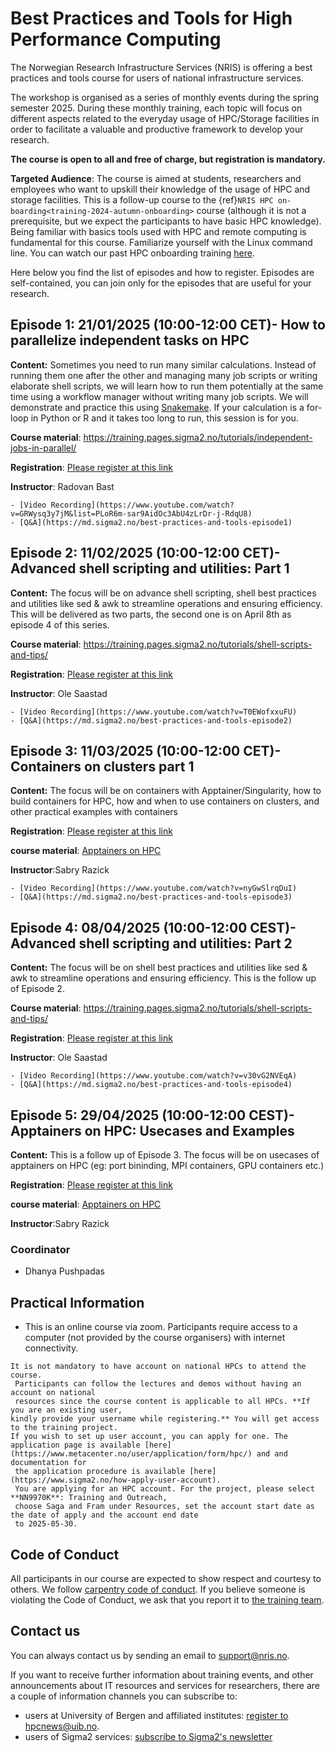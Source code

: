 # Best Practices and Tools for High Performance Computing 

The Norwegian Research Infrastructure Services (NRIS) is offering a best practices and tools course for users of national infrastructure services.

The workshop is organised as a series of monthly events during the spring semester 2025. During these monthly training, each topic will focus on different aspects related to the everyday usage of HPC/Storage facilities in order to facilitate a valuable and productive framework to develop your research. 

**The course is open to all and free of charge, but registration is mandatory.**

**Targeted Audience**: The course is aimed at students, researchers and employees
who want to upskill  their knowledge of the usage of HPC and storage facilities. 
This is a follow-up course to the {ref}`NRIS HPC on-boarding<training-2024-autumn-onboarding>` course
(although it is not a prerequisite, but we expect the participants to have basic HPC knowledge). Being 
familiar with basics tools used with HPC and remote computing is fundamental for this course. 
Familiarize yourself with the Linux command line. You can watch our past HPC onboarding training [here](https://www.youtube.com/watch?v=YkX6dqpwrog).

Here below you find the list of episodes and how to register. Episodes are self-contained, you can join only for the episodes that are useful for your research.

## Episode 1: 21/01/2025 (10:00-12:00 CET)- How to parallelize independent tasks on HPC

**Content:** Sometimes you need to run many similar calculations. Instead of running them one after the other and managing many job scripts
or writing elaborate shell scripts, we will learn how to run them potentially at the same time using a workflow manager without writing many job scripts.
We will demonstrate and practice this using [Snakemake](https://snakemake.github.io/). If your calculation is a for-loop in Python or R and it takes too long to run, this session is for you.

**Course material**: <https://training.pages.sigma2.no/tutorials/independent-jobs-in-parallel/>

**Registration**: [Please register at this link](https://skjemaker.app.uib.no/view.php?id=18244544)

**Instructor**: Radovan Bast

```{note}
- [Video Recording](https://www.youtube.com/watch?v=GRWysq3y7jM&list=PLoR6m-sar9AidOc3AbU4zLrDr-j-RdqU8)
- [Q&A](https://md.sigma2.no/best-practices-and-tools-episode1)
```

## Episode 2: 11/02/2025 (10:00-12:00 CET)- Advanced shell scripting and utilities: Part 1

**Content:** The focus will be on advance shell scripting, shell best practices and utilities like sed & awk to streamline
operations and ensuring efficiency. This will be delivered as two parts, the second one is on April 8th as episode 4 of this series.


**Course material**: <https://training.pages.sigma2.no/tutorials/shell-scripts-and-tips/>

**Registration**: [Please register at this link](https://skjemaker.app.uib.no/view.php?id=18245750)

**Instructor**:  Ole Saastad

```{note}
- [Video Recording](https://www.youtube.com/watch?v=T0EWofxxuFU)
- [Q&A](https://md.sigma2.no/best-practices-and-tools-episode2)
```


## Episode 3: 11/03/2025 (10:00-12:00 CET)- Containers on clusters part 1

**Content:** The focus will be on containers with Apptainer/Singularity, how to build containers for HPC, how and when to use containers on clusters, and other practical examples with containers

**Registration**: [Please register at this link](https://skjemaker.app.uib.no/view.php?id=18246469)

**course material**: [Apptainers on HPC](https://training.pages.sigma2.no/tutorials/containers-on-hpc/)

**Instructor**:Sabry Razick

```{note}
- [Video Recording](https://www.youtube.com/watch?v=nyGwSlrqDuI)
- [Q&A](https://md.sigma2.no/best-practices-and-tools-episode3)
```

## Episode 4: 08/04/2025 (10:00-12:00 CEST)- Advanced shell scripting and utilities: Part 2

**Content:** The focus will be on shell best practices and utilities like sed & awk to streamline
operations and ensuring efficiency. This is the follow up of Episode 2. 

**Course material**: <https://training.pages.sigma2.no/tutorials/shell-scripts-and-tips/>

**Registration**: [Please register at this link](https://skjemaker.app.uib.no/view.php?id=18429391)

**Instructor**:  Ole Saastad

```{note}
- [Video Recording](https://www.youtube.com/watch?v=v30vG2NVEqA)
- [Q&A](https://md.sigma2.no/best-practices-and-tools-episode4)
```

## Episode 5: 29/04/2025 (10:00-12:00 CEST)- Apptainers on HPC: Usecases and Examples

**Content:** This is a follow up of Episode 3. The focus will be on usecases of apptainers on HPC (eg: port bininding, MPI containers, GPU containers etc.)

**Registration**: [Please register at this link](https://skjemaker.app.uib.no/view.php?id=18633221)

**course material**: [Apptainers on HPC](https://training.pages.sigma2.no/tutorials/containers-on-hpc/)

**Instructor**:Sabry Razick

### Coordinator

- Dhanya Pushpadas

## **Practical Information**

- This is an online course via zoom. Participants require access to a computer
(not provided by the course organisers) with internet connectivity.

```{note}
It is not mandatory to have account on national HPCs to attend the course.
 Participants can follow the lectures and demos without having an account on national
 resources since the course content is applicable to all HPCs. **If you are an existing user,
kindly provide your username while registering.** You will get access to the training project. 
If you wish to set up user account, you can apply for one. The application page is available [here](https://www.metacenter.no/user/application/form/hpc/) and and documentation for
 the application procedure is available [here](https://www.sigma2.no/how-apply-user-account).
 You are applying for an HPC account. For the project, please select **NN9970K**: Training and Outreach,
 choose Saga and Fram under Resources, set the account start date as the date of apply and the account end date
 to 2025-05-30.

```

## Code of Conduct

All participants in our course are expected to show respect and courtesy to
others. We follow [carpentry code of
conduct](https://docs.carpentries.org/topic_folders/policies/code-of-conduct.html#code-of-conduct-detailed-view).
If you believe someone is violating the Code of Conduct, we ask that you report
it to [the training team](mailto:training@nris.no).

## Contact us

You can always contact us by sending an email to [support@nris.no](mailto:support@nris.no).

If you want to receive further information about training events, and other announcements about IT resources
 and services for researchers, there are a couple of information channels you can subscribe to:
- users at University of Bergen and affiliated institutes: [register to hpcnews@uib.no](https://lists.uib.no/list.uib.no/subscribe/hpcnews).
- users of Sigma2 services: [subscribe to Sigma2's newsletter](https://sigma2.us13.list-manage.com/subscribe?u=4fd109ad79a5dca6dde7e4997&id=59b164c7b6)


